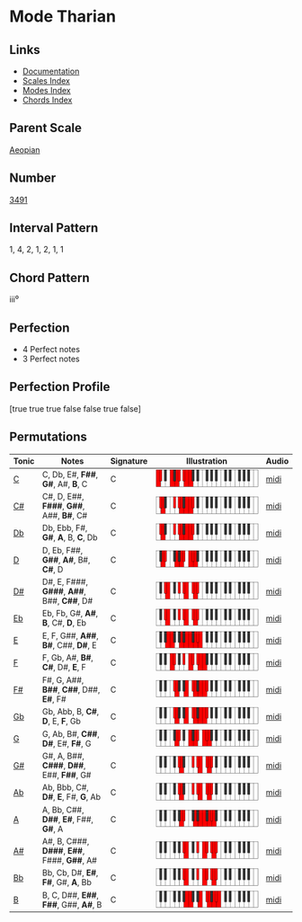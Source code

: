 # Mode Tharian

## Links

- [Documentation](index.md)
- [Scales Index](Scales.md)
- [Modes Index](Modes.md)
- [Chords Index](Chords.md)

## Parent Scale

[Aeopian](ScaleAeopian.md)

## Number

[3491](https://ianring.com/musictheory/scales/3491)

## Interval Pattern

1, 4, 2, 1, 2, 1, 1

## Chord Pattern

iii⁰

## Perfection

- 4 Perfect notes
- 3 Perfect notes

## Perfection Profile

[true true true false false true false]

## Permutations

| Tonic | Notes | Signature | Illustration | Audio |
|-------|-------|-----------|--------------|-------|
| [C](ModeCNaturalTharian.md) | C, Db, E#, **F##**, **G#**, A#, **B**, C | C | ![CNaturalTharian](ModeCNaturalTharian.png) | [midi](https://github.com/edipermadi/music/blob/main/docs/ModeCNaturalTharian.mid?raw=true) |
| [C#](ModeCSharpTharian.md) | C#, D, E##, **F###**, **G##**, A##, **B#**, C# | C | ![CSharpTharian](ModeCSharpTharian.png) | [midi](https://github.com/edipermadi/music/blob/main/docs/ModeCSharpTharian.mid?raw=true) |
| [Db](ModeDFlatTharian.md) | Db, Ebb, F#, **G#**, **A**, B, **C**, Db | C | ![DFlatTharian](ModeDFlatTharian.png) | [midi](https://github.com/edipermadi/music/blob/main/docs/ModeDFlatTharian.mid?raw=true) |
| [D](ModeDNaturalTharian.md) | D, Eb, F##, **G##**, **A#**, B#, **C#**, D | C | ![DNaturalTharian](ModeDNaturalTharian.png) | [midi](https://github.com/edipermadi/music/blob/main/docs/ModeDNaturalTharian.mid?raw=true) |
| [D#](ModeDSharpTharian.md) | D#, E, F###, **G###**, **A##**, B##, **C##**, D# | C | ![DSharpTharian](ModeDSharpTharian.png) | [midi](https://github.com/edipermadi/music/blob/main/docs/ModeDSharpTharian.mid?raw=true) |
| [Eb](ModeEFlatTharian.md) | Eb, Fb, G#, **A#**, **B**, C#, **D**, Eb | C | ![EFlatTharian](ModeEFlatTharian.png) | [midi](https://github.com/edipermadi/music/blob/main/docs/ModeEFlatTharian.mid?raw=true) |
| [E](ModeENaturalTharian.md) | E, F, G##, **A##**, **B#**, C##, **D#**, E | C | ![ENaturalTharian](ModeENaturalTharian.png) | [midi](https://github.com/edipermadi/music/blob/main/docs/ModeENaturalTharian.mid?raw=true) |
| [F](ModeFNaturalTharian.md) | F, Gb, A#, **B#**, **C#**, D#, **E**, F | C | ![FNaturalTharian](ModeFNaturalTharian.png) | [midi](https://github.com/edipermadi/music/blob/main/docs/ModeFNaturalTharian.mid?raw=true) |
| [F#](ModeFSharpTharian.md) | F#, G, A##, **B##**, **C##**, D##, **E#**, F# | C | ![FSharpTharian](ModeFSharpTharian.png) | [midi](https://github.com/edipermadi/music/blob/main/docs/ModeFSharpTharian.mid?raw=true) |
| [Gb](ModeGFlatTharian.md) | Gb, Abb, B, **C#**, **D**, E, **F**, Gb | C | ![GFlatTharian](ModeGFlatTharian.png) | [midi](https://github.com/edipermadi/music/blob/main/docs/ModeGFlatTharian.mid?raw=true) |
| [G](ModeGNaturalTharian.md) | G, Ab, B#, **C##**, **D#**, E#, **F#**, G | C | ![GNaturalTharian](ModeGNaturalTharian.png) | [midi](https://github.com/edipermadi/music/blob/main/docs/ModeGNaturalTharian.mid?raw=true) |
| [G#](ModeGSharpTharian.md) | G#, A, B##, **C###**, **D##**, E##, **F##**, G# | C | ![GSharpTharian](ModeGSharpTharian.png) | [midi](https://github.com/edipermadi/music/blob/main/docs/ModeGSharpTharian.mid?raw=true) |
| [Ab](ModeAFlatTharian.md) | Ab, Bbb, C#, **D#**, **E**, F#, **G**, Ab | C | ![AFlatTharian](ModeAFlatTharian.png) | [midi](https://github.com/edipermadi/music/blob/main/docs/ModeAFlatTharian.mid?raw=true) |
| [A](ModeANaturalTharian.md) | A, Bb, C##, **D##**, **E#**, F##, **G#**, A | C | ![ANaturalTharian](ModeANaturalTharian.png) | [midi](https://github.com/edipermadi/music/blob/main/docs/ModeANaturalTharian.mid?raw=true) |
| [A#](ModeASharpTharian.md) | A#, B, C###, **D###**, **E##**, F###, **G##**, A# | C | ![ASharpTharian](ModeASharpTharian.png) | [midi](https://github.com/edipermadi/music/blob/main/docs/ModeASharpTharian.mid?raw=true) |
| [Bb](ModeBFlatTharian.md) | Bb, Cb, D#, **E#**, **F#**, G#, **A**, Bb | C | ![BFlatTharian](ModeBFlatTharian.png) | [midi](https://github.com/edipermadi/music/blob/main/docs/ModeBFlatTharian.mid?raw=true) |
| [B](ModeBNaturalTharian.md) | B, C, D##, **E##**, **F##**, G##, **A#**, B | C | ![BNaturalTharian](ModeBNaturalTharian.png) | [midi](https://github.com/edipermadi/music/blob/main/docs/ModeBNaturalTharian.mid?raw=true) |
